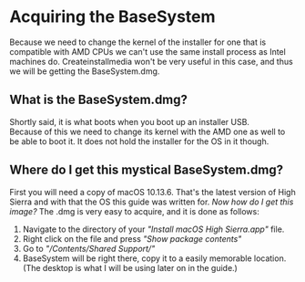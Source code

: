 # Acquiring the BaseSystem

Because we need to change the kernel of the installer for one that is compatible with AMD CPUs we can't use the same install process as Intel machines do. Createinstallmedia won't be very useful in this case, and thus we will be getting the BaseSystem.dmg. 

## What is the BaseSystem.dmg?

Shortly said, it is what boots when you boot up an installer USB.  
Because of this we need to change its kernel with the AMD one as well to be able to boot it. It does not hold the installer for the OS in it though.

## Where do I get this mystical BaseSystem.dmg?

First you will need a copy of macOS 10.13.6. That's the latest version of High Sierra and with that the OS this guide was written for. _Now how do I get this image?_ The .dmg is very easy to acquire, and it is done as follows:

1. Navigate to the directory of your _"Install macOS High Sierra.app"_ file.
2. Right click on the file and press _"Show package contents"_
3. Go to _"/Contents/Shared Support/"_
4. BaseSystem will be right there, copy it to a easily memorable location. \(The desktop is what I will be using later on in the guide.\)



